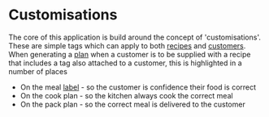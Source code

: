 # Customisations

The core of this application is build around the concept of 'customisations'. These are simple tags which can apply to both [recipes](./recipes.md) and [customers](./customers.md). When generating a [plan](../Features/meal-plan-generation.md) when a customer is to be supplied with a recipe that includes a tag also attached to a customer, this is highlighted in a number of places

- On the meal [label](../Features/labels.md) - so the customer is confidence their food is correct
- On the cook plan - so the kitchen always cook the correct meal
- On the pack plan - so the correct meal is delivered to the customer
